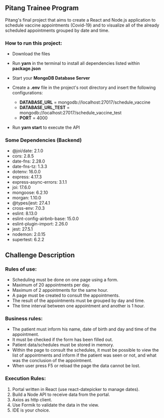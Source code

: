 ## Pitang Trainee Program

Pitang's final project that aims to create a React and Node.js application to schedule vaccine appointments (Covid-19) and to visualize all of the already scheduled appointments grouped by date and time.

### How to run this project:
- Download the files
- Run **yarn** in the terminal to install all dependencies listed within **package.json**
- Start your **MongoDB Database Server**
- Create a **.env** file in the project's root directory and insert the following configurations:

  - **DATABASE_URL** = mongodb://localhost:27017/schedule_vaccine
  - **DATABASE_URL_TEST** = mongodb://localhost:27017/schedule_vaccine_test
  - **PORT** = 4000
  
- Run **yarn start** to execute the API

### Some Dependencies (Backend)

- @joi/date: 2.1.0
- cors: 2.8.5
- date-fns: 2.28.0
- date-fns-tz: 1.3.3
- dotenv: 16.0.0
- express: 4.17.3
- express-async-errors: 3.1.1
- joi: 17.6.0
- mongoose: 6.2.10
- morgan: 1.10.0
- @types/jest: 27.4.1
- cross-env: 7.0.3
- eslint: 8.13.0
- eslint-config-airbnb-base: 15.0.0
- eslint-plugin-import: 2.26.0
- jest: 27.5.1
- nodemon: 2.0.15
- supertest: 6.2.2

## Challenge Description

### Rules of use:

- Scheduling must be done on one page using a form.
- Maximum of 20 appointments per day.
- Maximum of 2 appointments for the same hour.
- A page must be created to consult the appointments.
- The result of the appointments must be grouped by day and time.
- The time interval between one appointment and another is 1 hour.

### Business rules:

- The patient must inform his name, date of birth and day and time of the
appointment.
- It must be checked if the form has been filled out.
- Patient data/schedules must be stored in memory.
- Within the page to consult the schedules, it must be possible to view the list of appointments and inform if the patient was seen or not,
and what was the conclusion of the appointment.
- When user press F5 or reload the page the data cannot be lost.

### Execution Rules:
1. Portal written in React (use react-datepicker to manage dates).
2. Build a Node API to receive data from the portal.
3. Axios as http client.
4. Use Formik to validate the data in the view.
5. IDE is your choice.